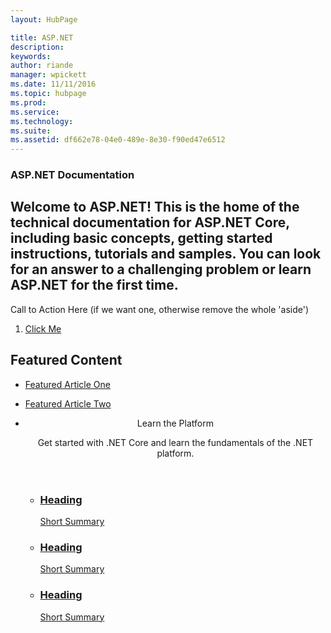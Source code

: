 ```yaml
---
layout: HubPage

title: ASP.NET
description:
keywords:
author: riande
manager: wpickett
ms.date: 11/11/2016
ms.topic: hubpage
ms.prod:
ms.service:
ms.technology:
ms.suite:
ms.assetid: df662e78-04e0-489e-8e30-f90ed47e6512
---
```


<article id="main">
    <section id="hero-content" class="graph">
        <h1>ASP.NET Documentation</h1>
        <h2>Welcome to ASP.NET! This is the home of the technical documentation for ASP.NET Core, including basic concepts, getting started instructions, tutorials and samples. You can look for an answer to a challenging problem or learn ASP.NET for the first time.</h2>
    </section>
    <aside class="alert section-border">
        <p>Call to Action Here (if we want one, otherwise remove the whole 'aside')</p>
        <ol class="action-list">
            <li><a href="https://dot.net/core" class="button-bordered button-translucent">Click Me</a></li>
        </ol>
    </aside>
    <section id="featured" class="container">
        <h2 class="section-heading"><span class="icon icon-lightbulb-checked"></span> Featured Content</h2>
        <div class="features row">
            <ul class="column-half">
                <li><a href="">Featured Article One</a></li>
            </ul>
            <ul class="column-half">
                <li><a href="">Featured Article Two</a></li>
            </ul>
        </div>
    </section>
    <div id="journeys">
        <section class="container">
            <ul class="journeys-list">
                <li class="journey-step">
                    <header class="journey-step-header row">
                        <div class="title column-third">
                            <span class="icon icon-tip"></span>
                            <p>Learn the Platform</p>
                        </div>
                        <p class="description column-two-thirds">
                            Get started with .NET Core and learn the fundamentals of the .NET platform.
                        </p>
                    </header>
                    <section class="journey-step-elements content">
                        <ul class="row">
                            <li class="column column-third">
                                <a href="">
                                    <h3>Heading</h3>
                                    <p>Short Summary</p>
                                </a>
                            </li>
                            <li class="column column-third">
                                <a href="">
                                    <h3>Heading</h3>
                                    <p>Short Summary</p>
                                </a>
                            </li>
                            <li class="column column-third">
                                <a href="">
                                    <h3>Heading</h3>
                                    <p>Short Summary</p>
                                </a>
                            </li>
                        </ul>
                    </section>
                </li>
            </ul>
        </section>
    </div>
</article>
